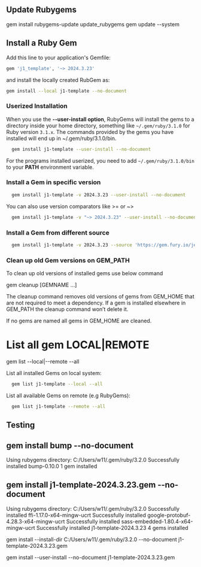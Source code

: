 ## Update Rubygems

gem install rubygems-update
update_rubygems
gem update --system


## Install a Ruby Gem

Add this line to your application's Gemfile:

``` ruby
gem 'j1_template', '~> 2024.3.23'
```

and install the locally created RubGem as:

``` sh
gem install --local j1-template --no-document
```

### Userized Installation

When you use the **--user-install option**, RubyGems will install the gems
to a directory inside your home directory, something like `~/.gem/ruby/3.1.0`
for Ruby version `3.1.x`. The commands provided by the gems you have installed
will end up in ~/.gem/ruby/3.1.0/bin.

``` sh
  gem install j1-template --user-install --no-document
```

For the programs installed userized, you need to add `~/.gem/ruby/3.1.0/bin`
to your **PATH** environment variable.

### Install a Gem in specific version

``` sh
  gem install j1-template -v 2024.3.23 --user-install --no-document
```

You can also use version comparators like >= or ~>

``` sh
  gem install j1-template -v "~> 2024.3.23" --user-install --no-document
```

### Install a Gem from different source

``` sh
  gem install j1-template -v 2024.3.23 --source 'https://gem.fury.io/jekyll-one-org/' --user-install --no-document
```


### Clean up old Gem versions on GEM_PATH

To clean up old versions of installed gems use below command

  gem cleanup [GEMNAME …]

The cleanup command removes old versions of gems from GEM_HOME that are not
required to meet a dependency. If a gem is installed elsewhere in GEM_PATH
the cleanup command won’t delete it.

If no gems are named all gems in GEM_HOME are cleaned.


# List all gem LOCAL|REMOTE

gem list <gem-name> --local|--remote --all

List all installed Gems on local system:

``` sh
  gem list j1-template --local --all
```

List all available Gems on remote (e.g RubyGems):

``` sh
  gem list j1-template --remote --all
```

Testing
--------------------------------------------------------------------------------
gem install bump --no-document
--
Using rubygems directory: C:/Users/w11/.gem/ruby/3.2.0
Successfully installed bump-0.10.0
1 gem installed

gem install j1-template-2024.3.23.gem --no-document
--
Using rubygems directory: C:/Users/w11/.gem/ruby/3.2.0
Successfully installed ffi-1.17.0-x64-mingw-ucrt
Successfully installed google-protobuf-4.28.3-x64-mingw-ucrt
Successfully installed sass-embedded-1.80.4-x64-mingw-ucrt
Successfully installed j1-template-2024.3.23
4 gems installed



gem install --install-dir C:/Users/w11/.gem/ruby/3.2.0 --no-document j1-template-2024.3.23.gem

gem install --user-install --no-document j1-template-2024.3.23.gem
